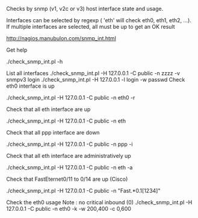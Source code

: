 Checks by snmp (v1, v2c or v3) host interface state and usage. 

Interfaces can be selected by regexp ( 'eth' will check eth0, eth1, eth2, ...).
If multiple interfaces are selected, all must be up to get an OK result

http://nagios.manubulon.com/snmp_int.html


Get help

./check_snmp_int.pl -h

List all interfaces	./check_snmp_int.pl -H 127.0.0.1 -C public -n zzzz -v
snmpv3 login	./check_snmp_int.pl -H 127.0.0.1 -l login -w passwd
Check eth0 interface is up

./check_snmp_int.pl -H 127.0.0.1 -C public -n eth0 -r

Check that all eth interface are up

./check_snmp_int.pl -H 127.0.0.1 -C public -n eth

Check that all ppp interface are down

./check_snmp_int.pl -H 127.0.0.1 -C public -n ppp -i

Check that all eth interface are administratively up

./check_snmp_int.pl -H 127.0.0.1 -C public -n eth -a

Check that FastEternet0/11 to 0/14 are up (Cisco)

./check_snmp_int.pl -H 127.0.0.1 -C public -n "Fast.*0.1[1234]"

Check the eth0 usage 
Note : no critical inbound (0)	./check_snmp_int.pl -H 127.0.0.1 -C public -n eth0 -k -w 200,400 -c 0,600